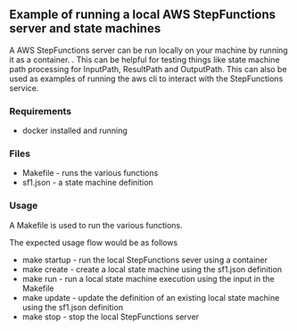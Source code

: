 ## Example of running a local AWS StepFunctions server and state machines

A AWS StepFunctions server can be run locally on your machine by running it as a container.
.
This can be helpful for testing things like state machine path processing for InputPath, ResultPath and OutputPath.
This can also be used as examples of running the aws cli to interact with the StepFunctions service.

### Requirements

* docker installed and running

### Files

* Makefile - runs the various functions
* sf1.json - a state machine definition

### Usage

A Makefile is used to run the various functions.

The expected usage flow would be as follows

* make startup - run the local StepFunctions sever using a container
* make create - create a local state machine using the sf1.json definition
* make run - run a local state machine execution using the input in the Makefile
* make update - update the definition of an existing local state machine using the sf1.json definition
* make stop - stop the local StepFunctions server

